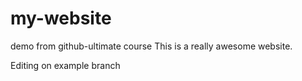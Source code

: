 # my-website
demo from github-ultimate course
This is a really awesome website.

Editing on example branch
